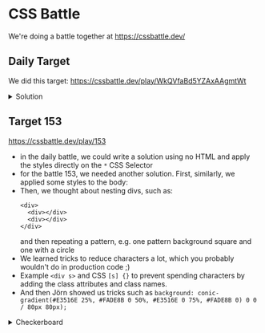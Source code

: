 # CSS Battle

We're doing a battle together at https://cssbattle.dev/

## Daily Target

We did this target: https://cssbattle.dev/play/WkQVfaBd5YZAxAAgmtWt

<details>
<summary>Solution</summary>

```html
<style>
  * {
    background: radial-gradient(circle, #085328 55px, #1F7D3B 0 85px, #2F9947 0 115px, #49C85B 0);
  }
</style>
```
</details>

## Target 153

https://cssbattle.dev/play/153

- in the daily battle, we could write a solution using no HTML and apply the styles directly on the `*` CSS Selector
- for the battle 153, we needed another solution. First, similarly, we applied some styles to the body:
- Then, we thought about nesting divs, such as:
  ```
  <div>
    <div></div>
    <div></div>
  </div>
  ```
  and then repeating a pattern, e.g. one pattern background square and one with a circle
- We learned tricks to reduce characters a lot, which you probably wouldn't do in production code ;)
- Example `<div s>` and CSS `[s] {}` to prevent spending characters by adding the class attributes and class names.
- And then Jörn showed us tricks such as `background: conic-gradient(#E3516E 25%, #FADE8B 0 50%, #E3516E 0 75%, #FADE8B 0) 0 0 / 80px 80px);`


<details>
<summary>Checkerboard</summary>

```html
<div></div>
<style>
  body {
    display: grid;
    place-items: center;
    background: #E3516E;
  }
  div {
    width: 200px;
    height: 200px;
    background:
      radial-gradient(circle at 60px 100px, #E3516E 10px, #0000 0) 0 0 / 80px 200px,
      radial-gradient(circle at 20px 60px, #FADE8B 10px, #0000 0) 0 0 / 80px 80px,
      radial-gradient(circle at 60px 20px, #FADE8B 10px, #0000 0) 0 0 / 80px 80px,
      conic-gradient(#E3516E 25%, #FADE8B 0 50%, #E3516E 0 75%, #FADE8B 0) 0 0 / 80px 80px;
  }
</style>
```
</details>
